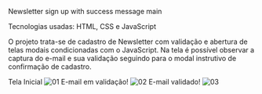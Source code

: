 Newsletter sign up with success message main

Tecnologias usadas: HTML, CSS e JavaScript

O projeto trata-se de cadastro de Newsletter com validação e abertura de telas modais condicionadas com o JavaScript. Na tela é possível observar a captura do e-mail e sua validação seguindo para o modal instrutivo de confirmação de cadastro.

Tela Inicial
![01](https://github.com/mikaelelias/newsletter-sign-up-with-success-message-main/assets/129218135/98b85013-684c-450d-83b6-ab42de5bc668)
E-mail em validação!
![02](https://github.com/mikaelelias/newsletter-sign-up-with-success-message-main/assets/129218135/b0fa481f-1d57-4328-82ae-5aaa9c73cf78)
E-mail validado!
![03](https://github.com/mikaelelias/newsletter-sign-up-with-success-message-main/assets/129218135/eb656b81-5ca3-4d51-935c-2461b19bce71)
